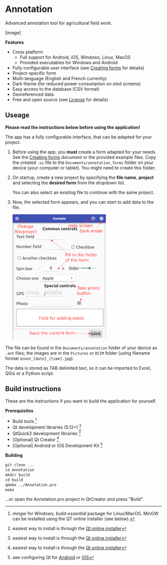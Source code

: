 # Annotation

Advanced annotation tool for agricultural field work.

[image]

**Features**

- Cross platform  
  - Full support for Android, iOS, Windows, Linux, MacOS
  - Provided executables for Windows and Android
- Fully configurable user interface (see [Creating forms](creating_forms.md) for details)
- Project-specific form
- Multi-language (English and French currently)
- Dark theme (for reduced power consumption on *oled* screens)
- Easy access to the database (CSV format)
- Georeferenced data
- Free and open source (see [License](LICENSE) for details)

## Useage

**Please read the instructions below before using the application!**

The app has a fully configurable interface, that can be adapted for your project.

1. Before using the app, you **must** create a form adapted for your needs. See the [Creating forms](creating_forms.md) document or the provided example files. Copy the created `.ui` file to the `Documents/annotation_forms` folder on your device (your computer or tablet). You might need to create this folder. 

2. On startup, create a new project by specifying the **file name**, **project** and selecting the **desired form** from the dropdown list. 
   
   You can also select an existing file to continue with the same project.

3. Now, the selected form appears, and you can start to add data to the file.
   
   <img src="Documentation/screenshot_ui.png" title="" alt="UI" data-align="center">

The file can be found in the `Documents/annotation` folder of your device as `.ant` files; the images are in the `Pictures` or `DCIM` folder (using filename format `annot_[date]_[time].jpg`).

The data is stored as TAB delimited text, so it can be imported to Excel, QGis or a Python script.

## Build instructions

These are the instructions if you want to build the application for yourself.

**Prerequisites**

- Build tools [^1]
- Qt development libraries (5.12+) [^2]
- QtQuick2 development libraries [^2]
- [Optional] Qt Creator [^2]
- [Optional] Android or iOS Development Kit [^3]

[^1]: *mingw* for Windows, *build-essential* package for Linux/MacOS. MinGW can be installed using the QT online installer (see below).
[^2]: easiest way to install is through the [Qt online installer](https://www.qt.io/download)
[^3]: see configuring Qt for [Android](https://doc.qt.io/qt-5/android-getting-started.html) or [iOS](https://doc.qt.io/qt-5/ios.html)

**Building**

```
git clone ...
cd Annotation
mkdir build
cd build
qmake ../Annotation.pro
make
```

...or open the Annotation.pro project in QtCreator and press "Build".

